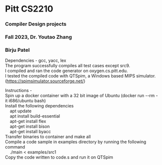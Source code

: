 # Pitt CS2210
### Compiler Design projects
### Fall 2023, Dr. Youtao Zhang
### Birju Patel

Dependencies - gcc, yacc, lex\
The program successfully compiles all test cases except src9.\
I compiled and ran the code generator on oxygen.cs.pitt.edu.\
I tested the compiled code with QTSpim, a Windows based MIPS simulator. (https://spimsimulator.sourceforge.net/)

Instructions -\
Spin up a docker container with a 32 bit image of Ubuntu (docker run --rm -it i686/ubuntu bash)\
Install the following dependencies\
	&nbsp;&nbsp;&nbsp;&nbsp;apt update\
	&nbsp;&nbsp;&nbsp;&nbsp;apt install build-essential\
	&nbsp;&nbsp;&nbsp;&nbsp;apt-get install flex\
	&nbsp;&nbsp;&nbsp;&nbsp;apt-get install bison\
	&nbsp;&nbsp;&nbsp;&nbsp;apt-get install byacc\
Transfer binaries to container and make all\
Compile a code sample in examples directory by running the following command\
	&nbsp;&nbsp;&nbsp;&nbsp;./main < examples/src1\
Copy the code written to code.s and run it on QTSpim
